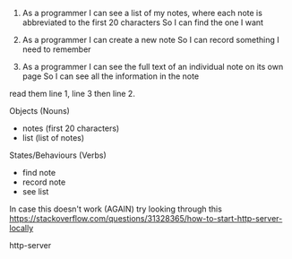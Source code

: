 1) As a programmer
I can see a list of my notes, where each note is abbreviated to the first 20 characters
So I can find the one I want

2) As a programmer
I can create a new note
So I can record something I need to remember

3) As a programmer
I can see the full text of an individual note on its own page
So I can see all the information in the note


read them line 1, line 3 then line 2.


Objects (Nouns)

- notes (first 20 characters)
- list (list of notes)

States/Behaviours (Verbs)

- find note
- record note
- see list

In case this doesn't work (AGAIN) try looking through this
https://stackoverflow.com/questions/31328365/how-to-start-http-server-locally

http-server